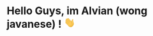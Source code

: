 # Hello Guys, im Alvian (wong javanese) ! <img src="https://raw.githubusercontent.com/wgnalvian/wgnalvian/main/wave.gif" width="30px">



<!---
wgnalvian/wgnalvian is a ✨ special ✨ repository because its `README.md` (this file) appears on your GitHub profile.
You can click the Preview link to take a look at your changes.
--->
